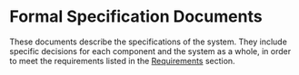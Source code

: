 # Formal Specification Documents

These documents describe the specifications of the system.  They include specific decisions for each component and the system as a whole, in order to meet the requirements listed in the [Requirements](../Requirements) section.
